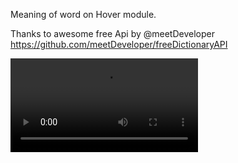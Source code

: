 Meaning of word on Hover module.

Thanks to awesome free Api by @meetDeveloper
https://github.com/meetDeveloper/freeDictionaryAPI

![Demo](tooltip.mkv)
